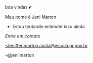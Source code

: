 boa vindas 💕

Meu nome é Jeni Marton 
- Estou tentando entender isso ainda 

_Entre em contato_

-Jeniffer.marton.costa@escola.pr.gov.br

-@jeniimarton






